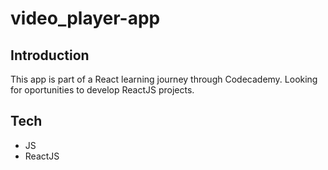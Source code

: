 # video_player-app

## Introduction
This app is part of a React learning journey through Codecademy. Looking for oportunities to develop ReactJS projects.

## Tech
- JS
- ReactJS

